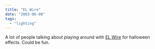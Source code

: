 ```yaml
---
title: "EL Wire"
date: "2003-06-08"
tags: 
  - "lighting"
---
```


A lot of people talking about playing around with [EL Wire](http://www.elwirecheap.com/index.html) for halloween effects. Could be fun.
